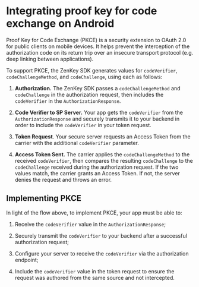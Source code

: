 # Integrating proof key for code exchange on Android

Proof Key for Code Exchange (PKCE) is a security extension to OAuth 2.0 for public clients on mobile devices. It helps prevent the interception of the authorization code on its return trip over an insecure transport protocol (e.g. deep linking between applications).

To support PKCE, the ZenKey SDK generates values for `codeVerifier`, `codeChallengeMethod`, and `codeChallenge`, using each as follows:

1.  **Authorization.** The ZenKey SDK passes a `codeChallengeMethod` and `codeChallenge` in the authorization request, then includes the `codeVerifier` in the `AuthorizationResponse`.

2.  **Code Verifier to SP Server.** Your app gets the `codeVerifier` from the `AuthorizationResponse` and securely transmits it to your backend in order to include the `codeVerifier` in your token request.

3.  **Token Request**. Your secure server requests an Access Token from the carrier with the additional `codeVerifier` parameter.

4.  **Access Token Sent.** The carrier applies the `codeChallengeMethod` to the received `codeVerifier`, then compares the resulting `codeChallenge` to the `codeChallenge` received during the authorization request. If the two values match, the carrier grants an Access Token. If not, the server denies the request and throws an error.


## Implementing PKCE

In light of the flow above, to implement PKCE, your app must be able to:

1.  Receive the `codeVerifier` value in the `AuthorizationResponse`;

2. Securely transmit the `codeVerifier` to your backend after a successful authorization request;

3. Configure your server to receive the `codeVerifier` via the authorization endpoint;

4. Include the `codeVerifier` value in the token request to ensure the request was authored from the same source and not intercepted.